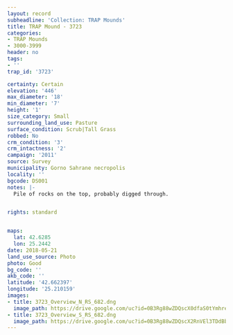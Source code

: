 ```yaml
---
layout: record
subheadline: 'Collection: TRAP Mounds'
title: TRAP Mound - 3723
categories:
- TRAP Mounds
- 3000-3999
header: no
tags:
- ''
trap_id: '3723'

certainty: Certain
elevation: '446'
max_diameter: '18'
min_diameter: '7'
height: '1'
size_category: Small
surrounding_land_use: Pasture
surface_condition: Scrub|Tall Grass
robbed: No
crm_condition: '3'
crm_intactness: '2'
campaign: '2011'
source: Survey
municipality: Gorno Sahrane necropolis
locality: ''
bgcode: DS001
notes: |-
  Pile of rocks on the top, probably digged through.


rights: standard


maps:
  lat: 42.6285
  lon: 25.2442
date: 2018-05-21
land_use_source: Photo
photo: Good
bg_code: ''
akb_code: ''
latitude: '42.662397'
longitude: '25.210159'
images:
- title: 3723_Overview_N_RS_682.dng
  image_path: https://drive.google.com/uc?id=0B3Rg88wZDQscX0dfaS0tYmhreFk
- title: 3723_Overview_S_RS_682.dng
  image_path: https://drive.google.com/uc?id=0B3Rg88wZDQscX2RnVEl3TDdBbkU
---
```

